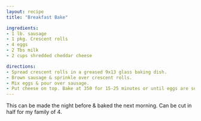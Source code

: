 ```yaml
---
layout: recipe
title: "Breakfast Bake"

ingredients:
- 1 lb. sausage
- 1 pkg. Crescent rolls
- 4 eggs
- 2 Tbs milk
- 2 cups shredded cheddar cheese

directions:
- Spread crescent rolls in a greased 9x13 glass baking dish. 
- Brown sausage & sprinkle over crescent rolls.
- Mix eggs & pour over sausage. 
- Put cheese on top. Bake at 350 for 15-25 minutes or until eggs are set. 
---
```


This can be made the night before & baked the next morning. 
Can be cut in half for my family of 4.
